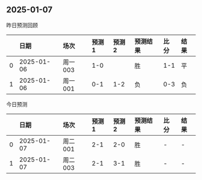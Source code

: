 

 ## 2025-01-07

昨日预测回顾

|    | 日期       | 场次    | 预测1   | 预测2   | 预测结果   | 比分   | 结果   |
|---:|:-----------|:--------|:--------|:--------|:-----------|:-------|:-------|
|  0 | 2025-01-06 | 周一003 | 1-0     |         | 胜         | 1-1    | 平     |
|  1 | 2025-01-06 | 周一001 | 0-1     | 1-2     | 负         | 0-3    | 负     |

今日预测

|    | 日期       | 场次    | 预测1   | 预测2   | 预测结果   | 比分   | 结果   |
|---:|:-----------|:--------|:--------|:--------|:-----------|:-------|:-------|
|  0 | 2025-01-07 | 周二001 | 2-1     | 2-0     | 胜         | -      | -      |
|  1 | 2025-01-07 | 周二003 | 2-1     | 3-1     | 胜         | -      | -      |